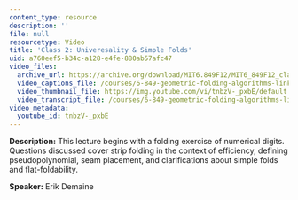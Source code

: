 ```yaml
---
content_type: resource
description: ''
file: null
resourcetype: Video
title: 'Class 2: Univeresality & Simple Folds'
uid: a760eef5-b34c-a128-e4fe-880ab57afc47
video_files:
  archive_url: https://archive.org/download/MIT6.849F12/MIT6_849F12_class02_300k.mp4
  video_captions_file: /courses/6-849-geometric-folding-algorithms-linkages-origami-polyhedra-fall-2012/1283a7725e7e510aaf62c1f75512ce66_tnbzV-_pxbE.vtt
  video_thumbnail_file: https://img.youtube.com/vi/tnbzV-_pxbE/default.jpg
  video_transcript_file: /courses/6-849-geometric-folding-algorithms-linkages-origami-polyhedra-fall-2012/8e896c33f18927cf69179401663c6e75_tnbzV-_pxbE.pdf
video_metadata:
  youtube_id: tnbzV-_pxbE
---
```


**Description:** This lecture begins with a folding exercise of numerical digits. Questions discussed cover strip folding in the context of efficiency, defining pseudopolynomial, seam placement, and clarifications about simple folds and flat-foldability.

**Speaker:** Erik Demaine